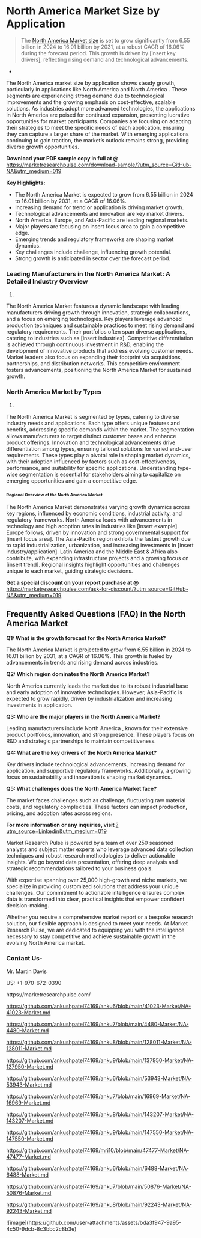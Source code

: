 <h1>North America  Market&nbsp;Size by Application</h1><blockquote><p>The <a href="https://marketresearchpulse.com/download-sample/?utm_source=GitHub-NA&amp;utm_medium=019">North America  Market size</a> is set to grow significantly from 6.55 billion in 2024 to 16.01 billion by 2031, at a robust CAGR of 16.06% during the forecast period. This growth is driven by [insert key drivers], reflecting rising demand and technological advancements.</p></blockquote><ul><li></li></ul><p>The North America  market size by application shows steady growth, particularly in applications like North America  and North America . These segments are experiencing strong demand due to technological improvements and the growing emphasis on cost-effective, scalable solutions. As industries adopt more advanced technologies, the applications in North America  are poised for continued expansion, presenting lucrative opportunities for market participants. Companies are focusing on adapting their strategies to meet the specific needs of each application, ensuring they can capture a larger share of the market. With emerging applications continuing to gain traction, the market’s outlook remains strong, providing diverse growth opportunities.</p><p><strong>Download your PDF sample copy in full at @ </strong><a href="https://marketresearchpulse.com/download-sample/?utm_source=GitHub-NA&amp;utm_medium=019">https://marketresearchpulse.com/download-sample/?utm_source=GitHub-NA&amp;utm_medium=019</a></p><p><strong>Key Highlights: </strong></p><ul><li>The North America  Market is expected to grow from 6.55 billion in 2024 to 16.01 billion by 2031, at a CAGR of 16.06%.</li><li>Increasing demand for trend or application is driving market growth.</li><li>Technological advancements and innovation are key market drivers.</li><li>North America, Europe, and Asia-Pacific are leading regional markets.</li><li>Major players are focusing on insert focus area to gain a competitive edge.</li><li>Emerging trends and regulatory frameworks are shaping market dynamics.</li><li>Key challenges include challenge, influencing growth potential.</li><li>Strong growth is anticipated in sector over the forecast period.</li></ul><h3>Leading Manufacturers in the North America  Market: A Detailed Industry Overview</h3><ol><li></li></ol><div class="flex max-w-full flex-col flex-grow"><div class="min-h-8 text-message flex w-full flex-col items-end gap-2 whitespace-normal break-words [.text-message+&amp;]:mt-5" dir="auto" data-message-author-role="assistant" data-message-id="fd8432e4-4910-450d-b182-61b7bfb0a01f" data-message-model-slug="gpt-4o"><div class="flex w-full flex-col gap-1 empty:hidden first:pt-[3px]"><div class="markdown prose w-full break-words dark:prose-invert light"><p>The North America  Market features a dynamic landscape with leading manufacturers driving growth through innovation, strategic collaborations, and a focus on emerging technologies. Key players leverage advanced production techniques and sustainable practices to meet rising demand and regulatory requirements. Their portfolios often span diverse applications, catering to industries such as [insert industries]. Competitive differentiation is achieved through continuous investment in R&amp;D, enabling the development of innovative products that address evolving customer needs. Market leaders also focus on expanding their footprint via acquisitions, partnerships, and distribution networks. This competitive environment fosters advancements, positioning the North America  Market for sustained growth.</p></div></div></div></div><h3>North America  Market by Types</h3><ol><li></li></ol><div class="flex max-w-full flex-col flex-grow"><div class="min-h-8 text-message flex w-full flex-col items-end gap-2 whitespace-normal break-words [.text-message+&amp;]:mt-5" dir="auto" data-message-author-role="assistant" data-message-id="084470be-0bb7-4664-bddf-5156b4f41249" data-message-model-slug="gpt-4o-mini"><div class="flex w-full flex-col gap-1 empty:hidden first:pt-[3px]"><div class="markdown prose w-full break-words dark:prose-invert light"><p>The North America  Market is segmented by types, catering to diverse industry needs and applications. Each type offers unique features and benefits, addressing specific demands within the market. The segmentation allows manufacturers to target distinct customer bases and enhance product offerings. Innovation and technological advancements drive differentiation among types, ensuring tailored solutions for varied end-user requirements. These types play a pivotal role in shaping market dynamics, with their adoption influenced by factors such as cost-effectiveness, performance, and suitability for specific applications. Understanding type-wise segmentation is essential for stakeholders aiming to capitalize on emerging opportunities and gain a competitive edge.</p></div></div></div></div><h3><span style="font-size: 11px;">Regional Overview of the North America  Market</span></h3><div class="flex max-w-full flex-col flex-grow"><div class="min-h-8 text-message flex w-full flex-col items-end gap-2 whitespace-normal break-words [.text-message+&amp;]:mt-5" dir="auto" data-message-author-role="assistant" data-message-id="e9038762-ce64-4e30-91c9-9bd413514231" data-message-model-slug="gpt-4o-mini"><div class="flex w-full flex-col gap-1 empty:hidden first:pt-[3px]"><div class="markdown prose w-full break-words dark:prose-invert light"><p>The North America  Market demonstrates varying growth dynamics across key regions, influenced by economic conditions, industrial activity, and regulatory frameworks. North America leads with advancements in technology and high adoption rates in industries like [insert example]. Europe follows, driven by innovation and strong governmental support for [insert focus area]. The Asia-Pacific region exhibits the fastest growth due to rapid industrialization, urbanization, and increasing investments in [insert industry/application]. Latin America and the Middle East &amp; Africa also contribute, with expanding infrastructure projects and a growing focus on [insert trend]. Regional insights highlight opportunities and challenges unique to each market, guiding strategic decisions.</p></div></div></div></div><p><strong>Get a special discount on your report purchase at @ </strong><a href="https://marketresearchpulse.com/ask-for-discount/?utm_source=GitHub-NA&amp;utm_medium=019">https://marketresearchpulse.com/ask-for-discount/?utm_source=GitHub-NA&amp;utm_medium=019</a></p><h2>Frequently Asked Questions (FAQ) in the North America  Market</h2><p><strong>Q1: What is the growth forecast for the North America  Market?</strong></p><p>The North America  Market is projected to grow from 6.55 billion in 2024 to 16.01 billion by 2031, at a CAGR of 16.06%. This growth is fueled by advancements in trends and rising demand across industries.</p><p><strong>Q2: Which region dominates the North America  Market?</strong></p><p>North America currently leads the market due to its robust industrial base and early adoption of innovative technologies. However, Asia-Pacific is expected to grow rapidly, driven by industrialization and increasing investments in application.</p><p><strong>Q3: Who are the major players in the North America  Market?</strong></p><p>Leading manufacturers include North America , known for their extensive product portfolios, innovation, and strong presence. These players focus on R&amp;D and strategic partnerships to maintain competitiveness.</p><p><strong>Q4: What are the key drivers of the North America  Market?</strong></p><p>Key drivers include technological advancements, increasing demand for application, and supportive regulatory frameworks. Additionally, a growing focus on sustainability and innovation is shaping market dynamics.</p><p><strong>Q5: What challenges does the North America  Market face?</strong></p><p>The market faces challenges such as challenge, fluctuating raw material costs, and regulatory complexities. These factors can impact production, pricing, and adoption rates across regions.</p><p><strong>For more information or any inquiries, visit&nbsp;</strong><a href="?utm_source=Linkedin&utm_medium=019">?utm_source=Linkedin&utm_medium=019</a></p><p>Market Research Pulse is powered by a team of over 250 seasoned analysts and subject matter experts who leverage advanced data collection techniques and robust research methodologies to deliver actionable insights. We go beyond data presentation, offering deep analysis and strategic recommendations tailored to your business goals.</p><p>With expertise spanning over 25,000 high-growth and niche markets, we specialize in providing customized solutions that address your unique challenges. Our commitment to actionable intelligence ensures complex data is transformed into clear, practical insights that empower confident decision-making.</p><p>Whether you require a comprehensive market report or a bespoke research solution, our flexible approach is designed to meet your needs. At Market Research Pulse, we are dedicated to equipping you with the intelligence necessary to stay competitive and achieve sustainable growth in the evolving North America  market.</p><h3><strong>Contact Us-</strong></h3><p>Mr. Martin Davis</p><p>US: +1-970-672-0390</p><p>https://marketresearchpulse.com/</p><p><a href="https://github.com/ankushpatel74169/anku6/blob/main/41023-Market/NA-41023-Market.md">https://github.com/ankushpatel74169/anku6/blob/main/41023-Market/NA-41023-Market.md</a></p><p><a href="https://github.com/ankushpatel74169/anku7/blob/main/4480-Market/NA-4480-Market.md">https://github.com/ankushpatel74169/anku7/blob/main/4480-Market/NA-4480-Market.md</a></p><p><a href="https://github.com/ankushpatel74169/anku8/blob/main/128011-Market/NA-128011-Market.md">https://github.com/ankushpatel74169/anku8/blob/main/128011-Market/NA-128011-Market.md</a></p><p><a href="https://github.com/ankushpatel74169/anku9/blob/main/137950-Market/NA-137950-Market.md">https://github.com/ankushpatel74169/anku9/blob/main/137950-Market/NA-137950-Market.md</a></p><p><a href="https://github.com/ankushpatel74169/anku6/blob/main/53943-Market/NA-53943-Market.md">https://github.com/ankushpatel74169/anku6/blob/main/53943-Market/NA-53943-Market.md</a></p><p><a href="https://github.com/ankushpatel74169/anku7/blob/main/16969-Market/NA-16969-Market.md">https://github.com/ankushpatel74169/anku7/blob/main/16969-Market/NA-16969-Market.md</a></p><p><a href="https://github.com/ankushpatel74169/anku8/blob/main/143207-Market/NA-143207-Market.md">https://github.com/ankushpatel74169/anku8/blob/main/143207-Market/NA-143207-Market.md</a></p><p><a href="https://github.com/ankushpatel74169/anku9/blob/main/147550-Market/NA-147550-Market.md">https://github.com/ankushpatel74169/anku9/blob/main/147550-Market/NA-147550-Market.md</a></p><p><a href="https://github.com/ankushpatel74169/mri10/blob/main/47477-Market/NA-47477-Market.md">https://github.com/ankushpatel74169/mri10/blob/main/47477-Market/NA-47477-Market.md</a></p><p><a href="https://github.com/ankushpatel74169/anku6/blob/main/6488-Market/NA-6488-Market.md">https://github.com/ankushpatel74169/anku6/blob/main/6488-Market/NA-6488-Market.md</a></p><p><a href="https://github.com/ankushpatel74169/anku7/blob/main/50876-Market/NA-50876-Market.md">https://github.com/ankushpatel74169/anku7/blob/main/50876-Market/NA-50876-Market.md</a></p><p><a href="https://github.com/ankushpatel74169/anku8/blob/main/92243-Market/NA-92243-Market.md">https://github.com/ankushpatel74169/anku8/blob/main/92243-Market/NA-92243-Market.md</a></p>
![image](https://github.com/user-attachments/assets/bda3f947-9a95-4c50-9dcb-8c3bbc2c8b3e)
